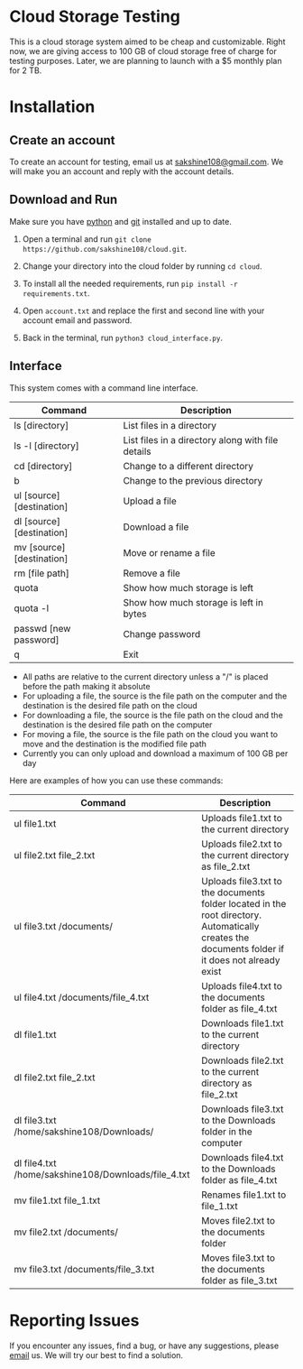 # Cloud Storage Testing

This is a cloud storage system aimed to be cheap and customizable. Right now, we are giving access to 100 GB of cloud storage free of charge for testing purposes. Later, we are planning to launch with a $5 monthly plan for 2 TB.

# Installation

## Create an account

To create an account for testing, email us at [sakshine108@gmail.com](mailto:sakshine108@gmail.com). We will make you an account and reply with the account details.

## Download and Run

Make sure you have [python](https://www.python.org/downloads/) and [git](https://git-scm.com/) installed and up to date.

1. Open a terminal and run ```git clone https://github.com/sakshine108/cloud.git```.

2. Change your directory into the cloud folder by running ```cd cloud```.

3. To install all the needed requirements, run ```pip install -r requirements.txt```.

4. Open ```account.txt``` and replace the first and second line with your account email and password.

5. Back in the terminal, run ```python3 cloud_interface.py```.

## Interface

This system comes with a command line interface.

| Command | Description |
|---------|-------------|
| ls [directory] | List files in a directory |
| ls -l [directory] | List files in a directory along with file details |
| cd [directory] | Change to a different directory |
| b | Change to the previous directory |
| ul [source] [destination] | Upload a file |
| dl [source] [destination] | Download a file |
| mv [source] [destination] | Move or rename a file |
| rm [file path] | Remove a file |
| quota | Show how much storage is left |
| quota -l | Show how much storage is left in bytes |
| passwd [new password] | Change password |
| q | Exit |

* All paths are relative to the current directory unless a "/" is placed before the path making it absolute
* For uploading a file, the source is the file path on the computer and the destination is the desired file path on the cloud
* For downloading a file, the source is the file path on the cloud and the destination is the desired file path on the computer
* For moving a file, the source is the file path on the cloud you want to move and the destination is the modified file path
* Currently you can only upload and download a maximum of 100 GB per day

Here are examples of how you can use these commands:

| Command | Description |
|---------|-------------|
| ul file1.txt | Uploads file1.txt to the current directory |
| ul file2.txt file_2.txt | Uploads file2.txt to the current directory as file_2.txt |
| ul file3.txt /documents/ | Uploads file3.txt to the documents folder located in the root directory. Automatically creates the documents folder if it does not already exist |
| ul file4.txt /documents/file_4.txt | Uploads file4.txt to the documents folder as file_4.txt |
| dl file1.txt | Downloads file1.txt to the current directory |
| dl file2.txt file_2.txt | Downloads file2.txt to the current directory as file_2.txt |
| dl file3.txt /home/sakshine108/Downloads/ | Downloads file3.txt to the Downloads folder in the computer |
| dl file4.txt /home/sakshine108/Downloads/file_4.txt | Downloads file4.txt to the Downloads folder as file_4.txt |
| mv file1.txt file_1.txt | Renames file1.txt to file_1.txt |
| mv file2.txt /documents/ | Moves file2.txt to the documents folder |
| mv file3.txt /documents/file_3.txt | Moves file3.txt to the documents folder as file_3.txt |

# Reporting Issues

If you encounter any issues, find a bug, or have any suggestions, please [email](mailto:sakshine108@gmail.com) us. We will try our best to find a solution.
